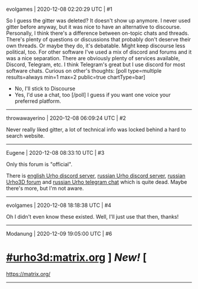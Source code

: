 evolgames | 2020-12-08 02:20:29 UTC | #1

So I guess the gitter was deleted? It doesn't show up anymore. I never used gitter before anyway, but it was nice to have an alternative to discourse. Personally, I think there's a difference between on-topic chats and threads. There's plenty of questions or discussions that probably don't deserve their own threads. Or maybe they do, it's debatable. Might keep discourse less political, too. For other software I've used a mix of discord and forums and it was a nice separation. There are obviously plenty of services available, Discord, Telegram, etc. I think Telegram's great but I use discord for most software chats.
Curious on other's thoughts:
[poll type=multiple results=always min=1 max=2 public=true chartType=bar]
* No, I'll stick to Discourse
* Yes, I'd use a chat, too
[/poll]
I guess if you want one voice your preferred platform.

-------------------------

throwawayerino | 2020-12-08 06:09:24 UTC | #2

Never really liked gitter, a lot of technical info was locked behind a hard to search website.

-------------------------

Eugene | 2020-12-08 08:33:10 UTC | #3

Only this forum is "official".

There is [english Urho discord server](https://discord.com/invite/XKs73yf), [russian Urho discord server](https://discord.gg/Q67bWTapN3), [russian Urho3D forum](https://gamedev.ru/community/urho3d/forum/) and [russian Urho telegram chat](https://t.me/urho3d) which is quite dead. Maybe there's more, but I'm not aware.

-------------------------

evolgames | 2020-12-08 18:18:38 UTC | #4

Oh I didn't even know these existed. Well, I'll just use that then, thanks!

-------------------------

Modanung | 2020-12-09 19:05:00 UTC | #6

# [#urho3d:matrix.org](https://matrix.to/#/#urho3d:matrix.org) ] _New!_ [

https://matrix.org/

-------------------------

